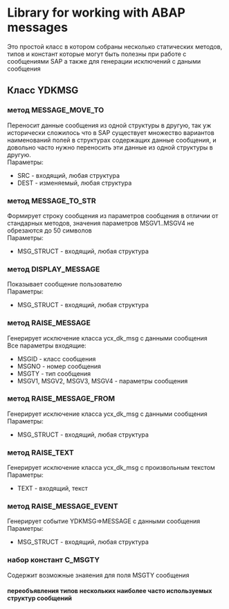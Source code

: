 # Library for working with ABAP messages
Это простой класс в котором собраны несколько статических методов, типов и констант которые могут быть полезны при работе с сообщениями SAP а также для генерации исключений с даными сообщения

## Класс YDKMSG
### метод MESSAGE_MOVE_TO 
Переносит данные сообщения из одной структуры в другую, так уж исторически сложилось что в SAP существует множество вариантов наименований полей в структурах содержащих данные сообщения, и довольно часто нужно переносить эти данные из одной структуры в другую.  
Параметры:
* SRC - входящий, любая структура
* DEST - изменяемый, любая структура
 
### метод MESSAGE_TO_STR
Формирует строку сообщения из параметров сообщения 
в отличии от стандарных методов, значения параметров MSGV1..MSGV4 не обрезаются до 50 символов  
Параметры:
* MSG_STRUCT - входящий, любая структура

### метод DISPLAY_MESSAGE
Показывает сообщение пользователю  
Параметры:
* MSG_STRUCT - входящий, любая структура

### метод RAISE_MESSAGE
Генерирует исключение класса ycx_dk_msg с данными сообщения  
Все параметры входящие:
* MSGID - класс сообщения
* MSGNO - номер сообщения
* MSGTY - тип сообщения
* MSGV1, MSGV2, MSGV3, MSGV4 - параметры сообщения

### метод RAISE_MESSAGE_FROM
Генерирует исключение класса ycx_dk_msg с данными сообщения  
Параметры:
* MSG_STRUCT - входящий, любая структура

### метод RAISE_TEXT
Генерирует исключение класса ycx_dk_msg с произвольным текстом  
Параметры:
* TEXT - входящий, текст

### метод RAISE_MESSAGE_EVENT
Генерирует событие YDKMSG=>MESSAGE с данными сообщения  
Параметры:
* MSG_STRUCT - входящий, любая структура

### набор констант C_MSGTY
Содержит возможные знаяения для поля MSGTY сообщения

#### переобъявления типов нескольких наиболее часто используемых структур сообщений